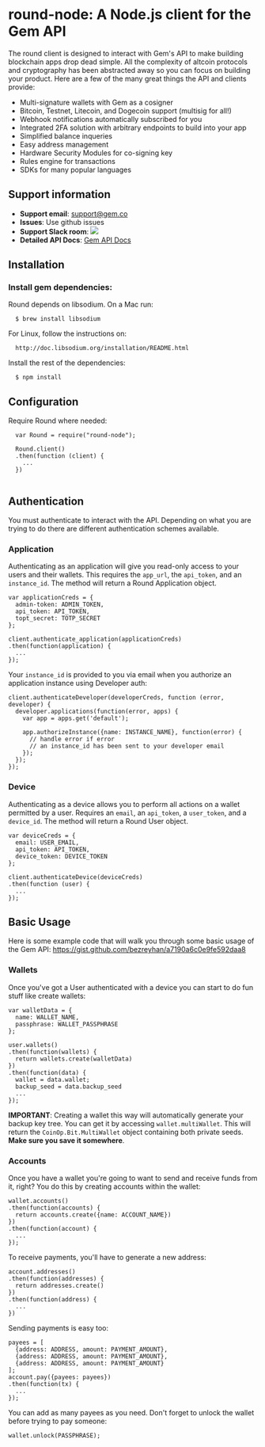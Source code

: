 # round-node: A Node.js client for the Gem API
The round client is designed to interact with Gem's API to make building blockchain apps drop dead simple.  All the complexity of altcoin protocols and cryptography has been abstracted away so you can focus on building your product.  Here are a few of the many great things the API and clients provide:

* Multi-signature wallets with Gem as a cosigner
* Bitcoin, Testnet, Litecoin, and Dogecoin support (multisig for all!)
* Webhook notifications automatically subscribed for you
* Integrated 2FA solution with arbitrary endpoints to build into your app
* Simplified balance inqueries
* Easy address management
* Hardware Security Modules for co-signing key
* Rules engine for transactions
* SDKs for many popular languages

## Support information
* __Support email__: [support@gem.co](mailto:support@gem.co)
* __Issues__:  Use github issues
* __Support Slack room__:  [![](https://chat.gem.co/badge.svg)](https://chat.gem.co)
* __Detailed API Docs__:  [Gem API Docs](http://guide.gem.co)

## Installation

### Install gem dependencies:
Round depends on libsodium. On a Mac run:
  
      $ brew install libsodium

For Linux, follow the instructions on: 
      
      http://doc.libsodium.org/installation/README.html
  
Install the rest of the dependencies: 

      $ npm install

## Configuration

Require Round where needed:
```node
  var Round = require("round-node");

  Round.client()
  .then(function (client) {
    ...
  })
  
```

## Authentication

You must authenticate to interact with the API. Depending on what you are trying to do there are different authentication schemes available.


### Application

Authenticating as an application will give you read-only access to your users and their wallets. This requires the `app_url`, the `api_token`, and an `instance_id`. The method will return a Round Application object.
```node
var applicationCreds = {
  admin-token: ADMIN_TOKEN,
  api_token: API_TOKEN,
  topt_secret: TOTP_SECRET
};

client.authenticate_application(applicationCreds)
.then(function(application) {
  ...
});
```

Your `instance_id` is provided to you via email when you authorize an application instance using Developer auth:
```node
client.authenticateDeveloper(developerCreds, function (error, developer) {
  developer.applications(function(error, apps) {
    var app = apps.get('default');
    
    app.authorizeInstance({name: INSTANCE_NAME}, function(error) {
      // handle error if error
      // an instance_id has been sent to your developer email
    });
  });
});
```

### Device

Authenticating as a device allows you to perform all actions on a wallet permitted by a user. Requires an `email`, an `api_token`, a `user_token`, and a `device_id`. The method will return a Round User object.
```node
var deviceCreds = {
  email: USER_EMAIL,
  api_token: API_TOKEN,
  device_token: DEVICE_TOKEN
};

client.authenticateDevice(deviceCreds)
.then(function (user) {
  ...
});
```

## Basic Usage
Here is some example code that will walk you through some basic usage of the Gem API: https://gist.github.com/bezreyhan/a7190a6c0e9fe592daa8

### Wallets

Once you've got a User authenticated with a device you can start to do fun stuff like create wallets:

```node
var walletData = {
  name: WALLET_NAME,
  passphrase: WALLET_PASSPHRASE
};

user.wallets()
.then(function(wallets) {
  return wallets.create(walletData)
})
.then(function(data) {
  wallet = data.wallet;
  backup_seed = data.backup_seed
  ...
});

```

__IMPORTANT__: Creating a wallet this way will automatically generate your backup key tree. You can get it by accessing `wallet.multiWallet`. This will return the `CoinOp.Bit.MultiWallet` object containing both private seeds. __Make sure you save it somewhere__.

### Accounts

Once you have a wallet you're going to want to send and receive funds from it, right? You do this by creating accounts within the wallet:
```node
wallet.accounts()
.then(function(accounts) {
  return accounts.create({name: ACCOUNT_NAME})
})
.then(function(account) {
  ...
});
```

To receive payments, you'll have to generate a new address:
```node
account.addresses()
.then(function(addresses) {
  return addresses.create()
})
.then(function(address) {
  ...
})
```

Sending payments is easy too:
```node
payees = [
  {address: ADDRESS, amount: PAYMENT_AMOUNT},
  {address: ADDRESS, amount: PAYMENT_AMOUNT},
  {address: ADDRESS, amount: PAYMENT_AMOUNT}
];
account.pay({payees: payees})
.then(function(tx) {
  ...
});
```

You can add as many payees as you need.
Don't forget to unlock the wallet before trying to pay someone:
```node
wallet.unlock(PASSPHRASE);
```
